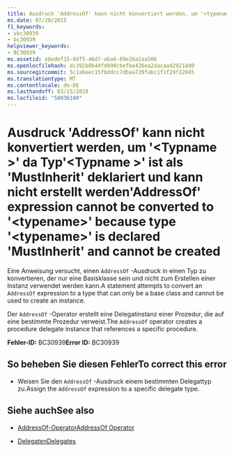 ```yaml
---
title: Ausdruck 'AddressOf' kann nicht konvertiert werden, um '<typename>' da Typ'<typename>'wird als'MustInherit'deklariert und kann nicht erstellt werden
ms.date: 07/20/2015
f1_keywords:
- vbc30939
- bc30939
helpviewer_keywords:
- BC30939
ms.assetid: e8edef15-0df5-46d7-aba6-89e26a2aa506
ms.openlocfilehash: dc392b8b44fd890cbefbe426ea2dacaa42921dd0
ms.sourcegitcommit: 5c1abeec15fbddcc7dbaa729fabc1f1f29f12045
ms.translationtype: MT
ms.contentlocale: de-DE
ms.lasthandoff: 03/15/2019
ms.locfileid: "58036100"
---
```

# <a name="addressof-expression-cannot-be-converted-to-typename-because-type-typename-is-declared-mustinherit-and-cannot-be-created"></a><span data-ttu-id="49a7d-102">Ausdruck 'AddressOf' kann nicht konvertiert werden, um '\<Typname >' da Typ'\<Typname >' ist als 'MustInherit' deklariert und kann nicht erstellt werden</span><span class="sxs-lookup"><span data-stu-id="49a7d-102">'AddressOf' expression cannot be converted to '\<typename>' because type '\<typename>' is declared 'MustInherit' and cannot be created</span></span>
<span data-ttu-id="49a7d-103">Eine Anweisung versucht, einen `AddressOf` -Ausdruck in einen Typ zu konvertieren, der nur eine Basisklasse sein und nicht zum Erstellen einer Instanz verwendet werden kann.</span><span class="sxs-lookup"><span data-stu-id="49a7d-103">A statement attempts to convert an `AddressOf` expression to a type that can only be a base class and cannot be used to create an instance.</span></span>  
  
 <span data-ttu-id="49a7d-104">Der `AddressOf` -Operator erstellt eine Delegatinstanz einer Prozedur, die auf eine bestimmte Prozedur verweist.</span><span class="sxs-lookup"><span data-stu-id="49a7d-104">The `AddressOf` operator creates a procedure delegate instance that references a specific procedure.</span></span>  
  
 <span data-ttu-id="49a7d-105">**Fehler-ID:** BC30939</span><span class="sxs-lookup"><span data-stu-id="49a7d-105">**Error ID:** BC30939</span></span>  
  
## <a name="to-correct-this-error"></a><span data-ttu-id="49a7d-106">So beheben Sie diesen Fehler</span><span class="sxs-lookup"><span data-stu-id="49a7d-106">To correct this error</span></span>  
  
-   <span data-ttu-id="49a7d-107">Weisen Sie den `AddressOf` -Ausdruck einem bestimmten Delegattyp zu.</span><span class="sxs-lookup"><span data-stu-id="49a7d-107">Assign the `AddressOf` expression to a specific delegate type.</span></span>  
  
## <a name="see-also"></a><span data-ttu-id="49a7d-108">Siehe auch</span><span class="sxs-lookup"><span data-stu-id="49a7d-108">See also</span></span>

- [<span data-ttu-id="49a7d-109">AddressOf-Operator</span><span class="sxs-lookup"><span data-stu-id="49a7d-109">AddressOf Operator</span></span>](../../visual-basic/language-reference/operators/addressof-operator.md)

- [<span data-ttu-id="49a7d-110">Delegaten</span><span class="sxs-lookup"><span data-stu-id="49a7d-110">Delegates</span></span>](../../visual-basic/programming-guide/language-features/delegates/index.md)
